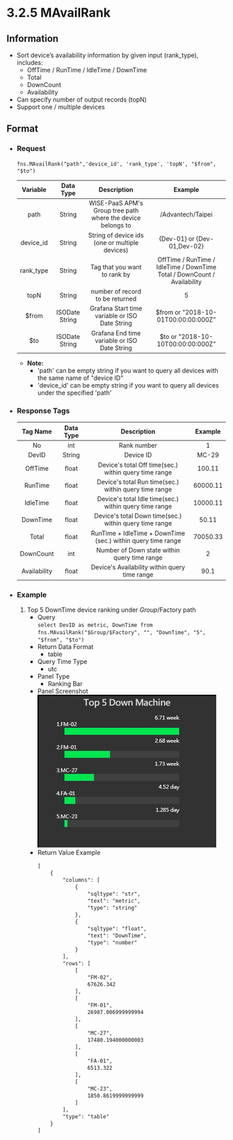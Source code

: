 # 3.2.5 MAvailRank

## Information

* Sort device’s availability information by given input (rank_type), includes:
    * OffTime / RunTime / IdleTime / DownTime
    * Total
    * DownCount
    * Availability
* Can specify number of output records (topN)
* Support one / multiple devices

## Format

* ### Request

    ```
    fns.MAvailRank("path",'device_id', 'rank_type', 'topN', "$from", "$to")
    ```

    | Variable | Data Type | Description | Example |
    | :---: | :---: | :---: | :---: |
    | path | String | WISE-PaaS APM's Group tree path<br>where the device belongs to | /Advantech/Taipei |
    | device_id | String | String of device ids \(one or multiple devices\) | {Dev-01} or {Dev-01,Dev-02} |
    | rank_type | String | Tag that you want to rank by | OffTime / RunTime / IdleTime / DownTime<br>Total / DownCount / Availability |
    | topN | String | number of record to be returned | 5 |
    | $from | ISODate String | Grafana Start time variable or ISO Date String | $from or "2018-10-01T00:00:00:000Z" |
    | $to | ISODate String | Grafana End time variable or ISO Date String | $to or "2018-10-10T00:00:00:000Z" |

    - **Note:**
        - 'path' can be empty string if you want to query all devices with the same name of "device ID"
        - 'device_id' can be empty string if you want to query all devices under the specified 'path'
  

* ### Response Tags

    | Tag Name | Data Type | Description | Example |
    | :---: | :---: | :---: | :---: |
    | No | int | Rank number | 1 |
    | DevID | String | Device ID | MC-29 |
    | OffTime | float | Device's total Off time(sec.) within query time range | 100.11 |
    | RunTime | float | Device's total Run time(sec.) within query time range  | 60000.11 |
    | IdleTime | float | Device's total Idle time(sec.) within query time range | 10000.11 |  
    | DownTime | float | Device's total Down time(sec.) within query time range | 50.11 |
    | Total | float | RunTime + IdleTime + DownTime (sec.) within query time range | 70050.33 |
    | DownCount | int | Number of Down state within query time range  | 2 |
    | Availability | float | Device's Availability within query time range  | 90.1 |
  

* ### Example  
    1. Top 5 DownTime device ranking under $Group/$Factory path  
        - Query   
        ``` select DevID as metric, DownTime from fns.MAvailRank("$Group/$Factory", "", "DownTime", "5", "$from", "$to") ```
        - Return Data Format   
            * table
        - Query Time Type   
            * utc
        - Panel Type   
            * Ranking Bar
        - Panel Screenshot      
            ![](/images/3.2.5-MAvailRank.jpg)
        - Return Value Example    
            ```
            [
                {
                    "columns": [
                        {
                            "sqltype": "str", 
                            "text": "metric", 
                            "type": "string"
                        }, 
                        {
                            "sqltype": "float", 
                            "text": "DownTime", 
                            "type": "number"
                        }
                    ], 
                    "rows": [
                        [
                            "FM-02", 
                            67626.342
                        ], 
                        [
                            "FM-01", 
                            26987.006999999994
                        ], 
                        [
                            "MC-27", 
                            17480.194000000003
                        ], 
                        [
                            "FA-01", 
                            6513.322
                        ], 
                        [
                            "MC-23", 
                            1850.8619999999999
                        ]
                    ], 
                    "type": "table"
                }
            ]

            ```

 